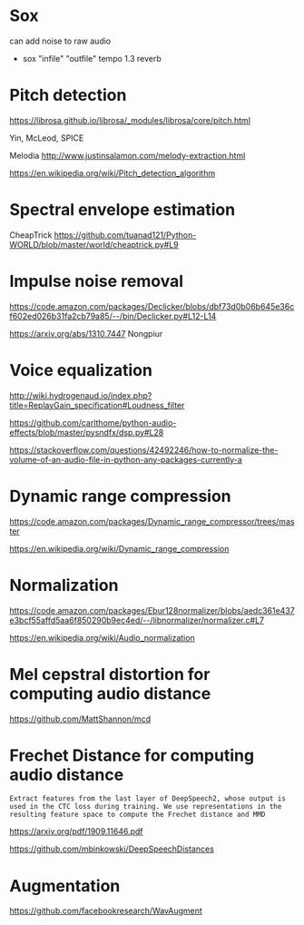 
# Sox

can add noise to raw audio 
* sox "infile" "outfile" tempo 1.3 reverb

# Pitch detection

https://librosa.github.io/librosa/_modules/librosa/core/pitch.html

Yin, McLeod, SPICE

Melodia http://www.justinsalamon.com/melody-extraction.html

https://en.wikipedia.org/wiki/Pitch_detection_algorithm

# Spectral envelope estimation 

CheapTrick
https://github.com/tuanad121/Python-WORLD/blob/master/world/cheaptrick.py#L9

# Impulse noise removal

https://code.amazon.com/packages/Declicker/blobs/dbf73d0b06b645e36cf602ed026b31fa2cb79a85/--/bin/Declicker.py#L12-L14

https://arxiv.org/abs/1310.7447 Nongpiur

# Voice equalization

http://wiki.hydrogenaud.io/index.php?title=ReplayGain_specification#Loudness_filter

https://github.com/carlthome/python-audio-effects/blob/master/pysndfx/dsp.py#L28

https://stackoverflow.com/questions/42492246/how-to-normalize-the-volume-of-an-audio-file-in-python-any-packages-currently-a

# Dynamic range compression

https://code.amazon.com/packages/Dynamic_range_compressor/trees/master

https://en.wikipedia.org/wiki/Dynamic_range_compression

# Normalization

https://code.amazon.com/packages/Ebur128normalizer/blobs/aedc361e437e3bcf55affd5aa6f850290b9ec4ed/--/libnormalizer/normalizer.c#L7

https://en.wikipedia.org/wiki/Audio_normalization

# Mel cepstral distortion for computing audio distance

https://github.com/MattShannon/mcd

# Frechet Distance for computing audio distance

```
Extract features from the last layer of DeepSpeech2, whose output is used in the CTC loss during training. We use representations in the resulting feature space to compute the Frechet distance and MMD
```

https://arxiv.org/pdf/1909.11646.pdf

https://github.com/mbinkowski/DeepSpeechDistances

# Augmentation

https://github.com/facebookresearch/WavAugment

